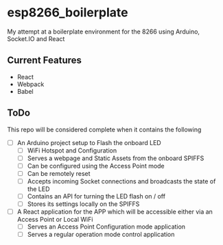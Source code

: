 # esp8266_boilerplate
My attempt at a boilerplate environment for the 8266 using Arduino, Socket.IO and React

## Current Features
- React
- Webpack
- Babel

## ToDo
This repo will be considered complete when it contains the following
- [ ] An Arduino project setup to Flash the onboard LED
    - [ ] WiFi Hotspot and Configuration
    - [ ] Serves a webpage and Static Assets from the onboard SPIFFS
    - [ ] Can be configured using the Access Point mode
    - [ ] Can be remotely reset
    - [ ] Accepts incoming Socket connections and broadcasts the state of the LED
    - [ ] Contains an API for turning the LED flash on / off
    - [ ] Stores its settings locally on the SPIFFS
- [ ] A React application for the APP which will be accessible either via an Access Point or Local WiFi
    - [ ] Serves an Access Point Configuration mode application
    - [ ] Serves a regular operation mode control application